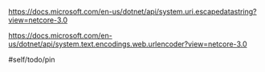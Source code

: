 https://docs.microsoft.com/en-us/dotnet/api/system.uri.escapedatastring?view=netcore-3.0

https://docs.microsoft.com/en-us/dotnet/api/system.text.encodings.web.urlencoder?view=netcore-3.0

#self/todo/pin
